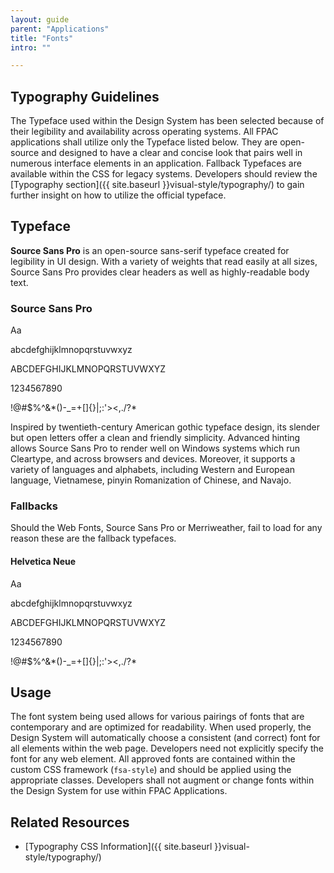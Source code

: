 ```yaml
---
layout: guide
parent: "Applications"
title: "Fonts"
intro: ""

---
```


## Typography Guidelines

The Typeface used within the Design System has been selected because of their legibility and availability across operating systems. All FPAC applications shall utilize only the Typeface listed below. They are open-source and designed to have a clear and concise look that pairs well in numerous interface elements in an application. Fallback Typefaces are available within the CSS for legacy systems. Developers should review the [Typography section]({{ site.baseurl }}visual-style/typography/) to gain further insight on how to utilize the official typeface.

## Typeface

**Source Sans Pro** is an open-source sans-serif typeface created for legibility in UI design. With a variety of weights that read easily at all sizes, Source Sans Pro provides clear headers as well as highly-readable body text.

### Source Sans Pro

<div class="fsa-grid">
  <div class="fsa-grid__1 fsa-grid__1/2@m">
    <div class="docs__font fsa-font--sans">
    <p class="docs__font__preview">Aa</p>
    <div class="docs__font__details">
    <p class="docs__font__item">abcdefghijklmnopqrstuvwxyz</p>
    <p class="docs__font__item">ABCDEFGHIJKLMNOPQRSTUVWXYZ</p>
    <p class="docs__font__item">1234567890</p>
    <p class="docs__font__item">!@#$%^&amp;*()-_=+[]{}|;:'&gt;&lt;,./?*</p>
    </div>
    </div>
  </div>
</div>

Inspired by twentieth-century American gothic typeface design, its slender but open letters offer a clean and friendly simplicity. Advanced hinting allows Source Sans Pro to render well on Windows systems which run Cleartype, and across browsers and devices. Moreover, it supports a variety of languages and alphabets, including Western and European language, Vietnamese, pinyin Romanization of Chinese, and Navajo.

<!--
### Weights

<div class="fsa-grid">
  <div class="fsa-grid__1/3">
    <p class="docs__font__preview docs__font--source-sans-pro">Aa</p>
  </div>
  <div class="fsa-grid__1/3">
    <p class="docs__font__preview docs__font--source-sans-pro docs__font--source-sans-pro-light">Aa</p>
  </div>
  <div class="fsa-grid__1/3">
    <p class="docs__font__preview docs__font--source-sans-pro docs__font--source-sans-pro-bold">Aa</p>
  </div>
</div>

<div class="fsa-grid">
  <div class="fsa-grid__1/3">
    <p class="docs__font__preview docs__font--merriweather">Aa</p>
  </div>
  <div class="fsa-grid__1/3">
    <p class="docs__font__preview docs__font--merriweather docs__font--merriweather-light">Aa</p>
  </div>
  <div class="fsa-grid__1/3">
    <p class="docs__font__preview docs__font--merriweather docs__font--merriweather-bold">Aa</p>
  </div>
</div>
-->

### Fallbacks

Should the Web Fonts, Source Sans Pro or Merriweather, fail to load for any reason these are the fallback typefaces.

#### Helvetica Neue

<div class="fsa-grid">
  <div class="fsa-grid__1 fsa-grid__1/2@m">
    <div class="docs__font docs__font--helvetica">
      <p class="docs__font__preview">Aa</p>
      <div class="docs__font__details">
        <p class="docs__font__item">abcdefghijklmnopqrstuvwxyz</p>
        <p class="docs__font__item">ABCDEFGHIJKLMNOPQRSTUVWXYZ</p>
        <p class="docs__font__item">1234567890</p>
        <p class="docs__font__item">!@#$%^&amp;*()-_=+[]{}|;:'&gt;&lt;,./?*</p>
      </div>
    </div>
  </div>
</div>


## Usage

The font system being used allows for various pairings of fonts that are contemporary and are optimized for readability. When used properly, the Design System will automatically choose a consistent (and correct) font for all elements within the web page. Developers need not explicitly specify the font for any web element. All approved fonts are contained within the custom CSS framework (`fsa-style`) and should be applied using the appropriate classes. Developers shall not augment or change fonts within the Design System for use within FPAC Applications.

## Related Resources

 * [Typography CSS Information]({{ site.baseurl }}visual-style/typography/)
